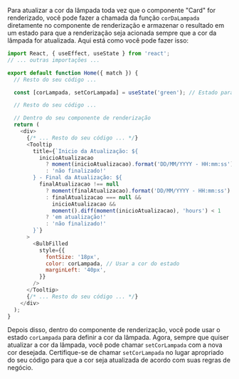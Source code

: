 
Para atualizar a cor da lâmpada toda vez que o componente "Card" for renderizado, você pode fazer a chamada da função `corDaLampada` diretamente no componente de renderização e armazenar o resultado em um estado para que a renderização seja acionada sempre que a cor da lâmpada for atualizada. Aqui está como você pode fazer isso:

```javascript
import React, { useEffect, useState } from 'react';
// ... outras importações ...

export default function Home({ match }) {
  // Resto do seu código ...

  const [corLampada, setCorLampada] = useState('green'); // Estado para armazenar a cor da lâmpada

  // Resto do seu código ...

  // Dentro do seu componente de renderização
  return (
    <div>
      {/* ... Resto do seu código ... */}
      <Tooltip
        title={`Inicio da Atualização: ${
          inicioAtualizacao
            ? moment(inicioAtualizacao).format('DD/MM/YYYY - HH:mm:ss')
            : 'não finalizado!'
        } - Final da Atualização: ${
          finalAtualizacao !== null
            ? moment(finalAtualizacao).format('DD/MM/YYYY - HH:mm:ss')
            : finalAtualizacao === null &&
              inicioAtualizacao &&
              moment().diff(moment(inicioAtualizacao), 'hours') < 1
            ? 'em atualização!'
            : 'não finalizado!'
        }`}
      >
        <BulbFilled
          style={{
            fontSize: '18px',
            color: corLampada, // Usar a cor do estado
            marginLeft: '40px',
          }}
        />
      </Tooltip>
      {/* ... Resto do seu código ... */}
    </div>
  );
}
```

Depois disso, dentro do componente de renderização, você pode usar o estado `corLampada` para definir a cor da lâmpada. Agora, sempre que quiser atualizar a cor da lâmpada, você pode chamar `setCorLampada` com a nova cor desejada. Certifique-se de chamar `setCorLampada` no lugar apropriado do seu código para que a cor seja atualizada de acordo com suas regras de negócio.

